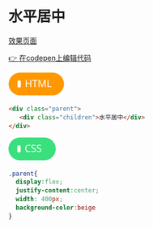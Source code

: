 # <b>水平居中</b>

[效果页面](../assets/source/01flex-水平居中.html ':include :type=iframe width=100% height=40px')

[:point_right: 在codepen上编辑代码](https://codepen.io/shuangcs/pen/jzRVBX)

![标签](../assets/html.svg)

```html
<div class="parent">
   <div class="children">水平居中</div>
</div> 
```

![标签](../assets/css.svg)

```css
.parent{
  display:flex;
  justify-content:center;
  width: 400px;
  background-color:beige
}
```
